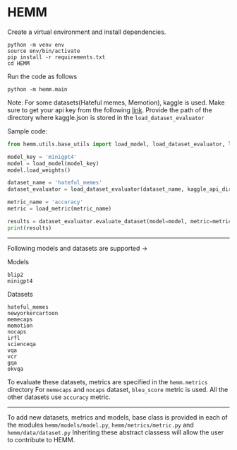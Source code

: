
# HEMM

Create a virtual environment and install dependencies.

```
python -m venv env
source env/bin/activate
pip install -r requirements.txt
cd HEMM
```

Run the code as follows 

```
python -m hemm.main
```

Note: For some datasets(Hateful memes, Memotion), kaggle is used. Make sure to get your api key from the following [link](https://github.com/Kaggle/kaggle-api).
Provide the path of the directory where kaggle.json is stored in the ```load_dataset_evaluator```

Sample code:

```python
from hemm.utils.base_utils import load_model, load_dataset_evaluator, load_metric

model_key = 'minigpt4'
model = load_model(model_key)
model.load_weights()

dataset_name = 'hateful_memes'
dataset_evaluator = load_dataset_evaluator(dataset_name, kaggle_api_directory='./')

metric_name = 'accuracy'
metric = load_metric(metric_name)

results = dataset_evaluator.evaluate_dataset(model=model, metric=metric)
print(results)
```


---------------------------------------------------------------------------


Following models and datasets are supported -> 

Models
```
blip2
minigpt4
```

Datasets
```
hateful_memes
newyorkercartoon
memecaps
memotion
nocaps
irfl
scienceqa
vqa
vcr
gqa
okvqa
```

To evaluate these datasets, metrics are specified in the ```hemm.metrics``` directory
For ```memecaps``` and ```nocaps``` dataset, ```bleu_score``` metric is used. All the other datasets use ```accuracy``` metric. 

-----------------------------------------------------------------------------------------

To add new datasets, metrics and models, base class is provided in each of the modules ```hemm/models/model.py```, ```hemm/metrics/metric.py``` and ```hemm/data/dataset.py``` Inheriting these abstract classess will allow the user to contribute to HEMM.
